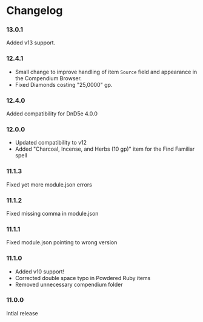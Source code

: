 # Changelog

### 13.0.1

Added v13 support.

### 12.4.1

- Small change to improve handling of item `Source` field and appearance in the Compendium Browser.
- Fixed Diamonds costing "25,0000" gp.

### 12.4.0

Added compatibility for DnD5e 4.0.0

### 12.0.0

- Updated compatibility to v12
- Added "Charcoal, Incense, and Herbs (10 gp)" item for the Find Familiar spell

### 11.1.3

Fixed yet more module.json errors

### 11.1.2

Fixed missing comma in module.json

### 11.1.1

Fixed module.json pointing to wrong version

### 11.1.0

- Added v10 support!
- Corrected double space typo in Powdered Ruby items
- Removed unnecessary compendium folder

### 11.0.0

Intial release
